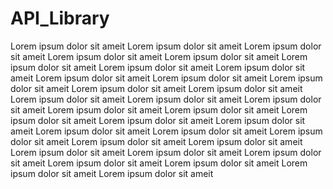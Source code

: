 # API_Library
Lorem ipsum dolor sit ameit
Lorem ipsum dolor sit ameit
Lorem ipsum dolor sit ameit
Lorem ipsum dolor sit ameit
Lorem ipsum dolor sit ameit
Lorem ipsum dolor sit ameit
Lorem ipsum dolor sit ameit
Lorem ipsum dolor sit ameit
Lorem ipsum dolor sit ameit
Lorem ipsum dolor sit ameit
Lorem ipsum dolor sit ameit
Lorem ipsum dolor sit ameit
Lorem ipsum dolor sit ameit
Lorem ipsum dolor sit ameit
Lorem ipsum dolor sit ameit
Lorem ipsum dolor sit ameit
Lorem ipsum dolor sit ameit
Lorem ipsum dolor sit ameit
Lorem ipsum dolor sit ameit
Lorem ipsum dolor sit ameit
Lorem ipsum dolor sit ameit
Lorem ipsum dolor sit ameit
Lorem ipsum dolor sit ameit
Lorem ipsum dolor sit ameit
Lorem ipsum dolor sit ameit
Lorem ipsum dolor sit ameit
Lorem ipsum dolor sit ameit
Lorem ipsum dolor sit ameit
Lorem ipsum dolor sit ameit
Lorem ipsum dolor sit ameit
Lorem ipsum dolor sit ameit
Lorem ipsum dolor sit ameit
Lorem ipsum dolor sit ameit
